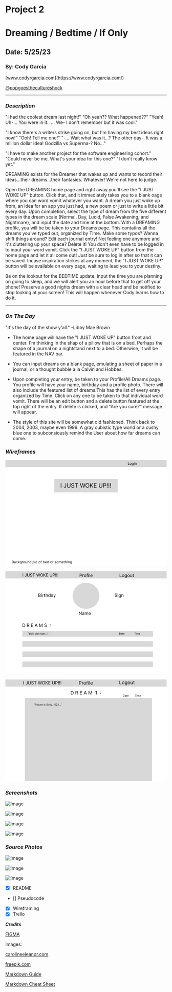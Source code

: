 # Project 2

# Dreaming / Bedtime / If Only

## Date: 5/25/23

### By: Cody Garcia

[www.codyrgarcia.com](https://www.codyrgarcia.com/)

[@popgoesthecultureshock](https://www.instagram.com/popgoesthecultureshock/)

---

### **_Description_**

"I had the coolest dream last night!"
"Oh yeah?? What happened??"
"Yeah! Uh-... You were in it.. ... We- I don't remember but it was cool."

"I know there's a writers strike going on, but I'm having my best ideas right now!"
"Ooh! Tell me one!"
"-... Wait what was it...? The other day-. It was a million dollar idea! Godzilla vs Superma-? No..."

"I have to make another project for the software engineering cohort."
"Could never be me. What's your idea for this one?"
"I don't really know yet."

DREAMING exists for the Dreamer that wakes up and wants to record their ideas...their dreams...their fantasies. Whatever! We're not here to judge.

Open the DREAMING home page and right away you'll see the "I JUST WOKE UP" button. Click that, and it immediately takes you to a blank oage where you can word vomit whatever you want. A dream you just woke up from, an idea for an app you just had, a new poem or just to write a little bit every day.
Upon completion, select the type of dream from the five different types in the dream scale (Normal, Day, Lucid, False Awakening, and Nightmare), and input the date and time at the bottom. With a DREAMING profile, you will be be taken to your Dreams page. This contatins all the dreams you've typed out, organized by Time. Make some typos? Wanna shift things around? Edit each journal entry! Not feeling one anymore and it's cluttering up your space? Delete it!
You don't even have to be logged in to input your word vomit. Click the "I JUST WOKE UP" button from the home page and let it all come out! Just be sure to log in after so that it can be saved.
Incase inspiration strikes at any moment, the "I JUST WOKE UP" button will be available on every page, waiting to lead you to your destiny.

Be on the lookout for the BEDTIME update. Input the time you are planning on going to sleep, and we will alert you an hour before that to get off your phone! Preserve a good nights dream with a clear head and be notified to stop looking at your screen!
This will happen whenever Cody learns how to do it.

---

### **_On The Day_**

"It's the day of the show y'all." -Libby Mae Brown

- The home page will have the "I JUST WOKE UP" button front and center. I'm thinking in the shap of a pillow that is on a bed. Perhaps the shape of a journal on a nightstand next to a bed. Otherwise, it will be featured in the NAV bar.

- You can input dreams on a blank page, emulating a sheet of paper in a journal, or a thought bubble a la Calvin and Hobbes.

- Upon completing your entry, be taken to your Profile/All Dreams page. You profile will have your name, birthday and a profile photo. There will also include the featured list of dreams.This has the list of every entry organized by Time. Click on any one to be taken to that individual word vomit. There will be an edit button and a delete button featured at the top right of the entry. If delete is clicked, and "Are you sure?" message will appear.

- The style of this site will be somewhat old fashioned. Think back to 2004, 2003, maybe even 1999. A gray cubistic type world or a cushy blue one to subconsiously remind the User about how far dreams can come.

### **_Wireframes_**

![Image](Images/DREAMINGwireframeHOME.jpg)

![Image](Images/DREAMINGwireframeDREAMER.jpg)

![Image](Images/DREAMINGwireframeDREAM.jpg)

### **_Screenshots_**

![Image]()

![Image]()

![Image]()

![Image]()

### **_Source Photos_**

![Image]()

![Image]()

![Image]()

- [x] README
- [] Pseudocode
- [x] Wireframing
- [x] Trello

**_Credits_**

[FIGMA](www.figma.com)

Images:

[carolineeleanor.com](http://www.carolineeleanor.com/)

[freepik.com](https://www.freepik.com/free-vector/cloudy-night-sky-with-stars-watercolor-background_15316960.htm)

[Markdown Guide](https://ia.net/writer/support/general/markdown-guide)

[Markdown Cheat Sheet](https://www.markdownguide.org/cheat-sheet/)
